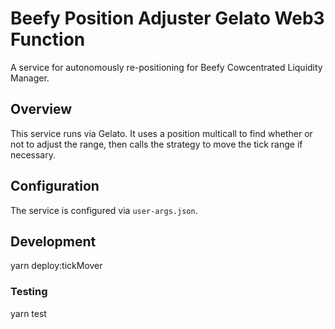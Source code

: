 # Beefy Position Adjuster Gelato Web3 Function

A service for autonomously re-positioning for Beefy Cowcentrated Liquidity Manager.

## Overview

This service runs via Gelato. It uses a position multicall to find whether or not to adjust the range, then calls the strategy to move the tick range if necessary.

## Configuration

The service is configured via `user-args.json`.

## Development

yarn deploy:tickMover

### Testing

yarn test